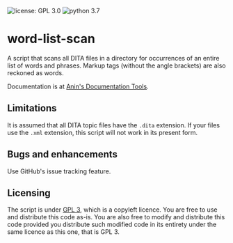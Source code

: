 ![license: GPL 3.0](https://img.shields.io/badge/license-GPL%203.0-lightgrey.svg)  ![python 3.7](https://img.shields.io/badge/python-3.7.0-blue.svg)

# word-list-scan

A script that scans all DITA files in a directory for occurrences of an entire list of words and phrases. Markup tags (without the angle brackets) are also reckoned as words.

Documentation is at [Anin's Documentation Tools](https://doc-tools.readthedocs.io/en/latest/).
 
## Limitations

It is assumed that all DITA topic files have the `.dita` extension. If your files use the `.xml` extension, this script will not work in its present form.

## Bugs and enhancements

Use GitHub's issue tracking feature.

## Licensing

The script is under [GPL 3](https://opensource.org/licenses/GPL-3.0), which is a copyleft licence. You are free to use and distribute this code as-is. You are also free to modify and distribute this code provided you distribute such modified code in its entirety under the same licence as this one, that is GPL 3.
